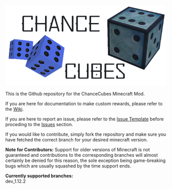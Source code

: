 ![ChanceCubes Logo](../ChanceCubesLogo.png)

This is the Github repository for the ChanceCubes Minecraft Mod.

If you are here for documentation to make custom rewards, please refer to the [Wiki](http://github.com/wyldmods/chancecubes/wiki).

If you are here to report an issue, please refer to the [Issue Template](IssueTemplate.md) before proceding to the [Issues](http://github.com/wyldmods/chancecubes/issues) section.

If you would like to contribute, simply fork the repository and make sure you have fetched the correct branch for your desired minecraft version.

**Note for Contributors:** Support for older versions of Minecraft is not guaranteed and contributions to the corresponding branches will almost certainly be denied for this reason, the sole exception being game-breaking bugs which are usually squashed by the time support ends.

**Currently supported branches:**\
dev_1.12.2
